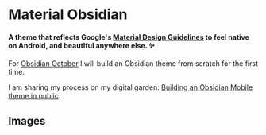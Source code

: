 # Material Obsidian
#### A theme that reflects Google's [Material Design Guidelines](https://material.io/) to feel native on Android, and beautiful anywhere else. ✨

For [Obsidian October](https://forum.obsidian.md/t/obsidian-october-2021-make-plugins-and-themes-together-and-win-awards/24471) I will build an Obsidian theme from scratch for the first time.

I am sharing my process on my digital garden: [Building an Obsidian Mobile theme in public](https://joschuasgarden.com/Building+an+Obsidian+Mobile+theme+in+public).

## Images
